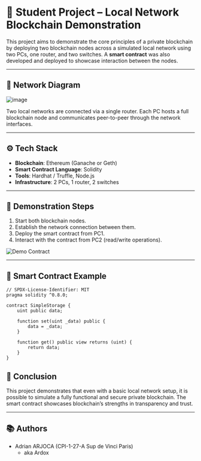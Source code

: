 # 🧱 Student Project – Local Network Blockchain Demonstration

This project aims to demonstrate the core principles of a private blockchain by deploying two blockchain nodes across a simulated local network using two PCs, one router, and two switches. A **smart contract** was also developed and deployed to showcase interaction between the nodes.

---

## 📐 Network Diagram

![image](https://github.com/user-attachments/assets/cf46e266-7d53-4f2c-a9aa-f2546b0cea2f)

Two local networks are connected via a single router. Each PC hosts a full blockchain node and communicates peer-to-peer through the network interfaces.

---

## ⚙️ Tech Stack

- **Blockchain**: Ethereum (Ganache or Geth)
- **Smart Contract Language**: Solidity
- **Tools**: Hardhat / Truffle, Node.js
- **Infrastructure**: 2 PCs, 1 router, 2 switches

---

## 🧪 Demonstration Steps

1. Start both blockchain nodes.
2. Establish the network connection between them.
3. Deploy the smart contract from PC1.
4. Interact with the contract from PC2 (read/write operations).

![Demo Contract](./images/demo_contract.png)

---

## 📄 Smart Contract Example

```solidity
// SPDX-License-Identifier: MIT
pragma solidity ^0.8.0;

contract SimpleStorage {
    uint public data;

    function set(uint _data) public {
        data = _data;
    }

    function get() public view returns (uint) {
        return data;
    }
}
```

## 🧠 Conclusion
This project demonstrates that even with a basic local network setup, it is possible to simulate a fully functional and secure private blockchain. The smart contract showcases blockchain’s strengths in transparency and trust.

---

## 📚 Authors
- Adrian ARJOCA (CPI-1-27-A Sup de Vinci Paris)
    - aka Ardox
